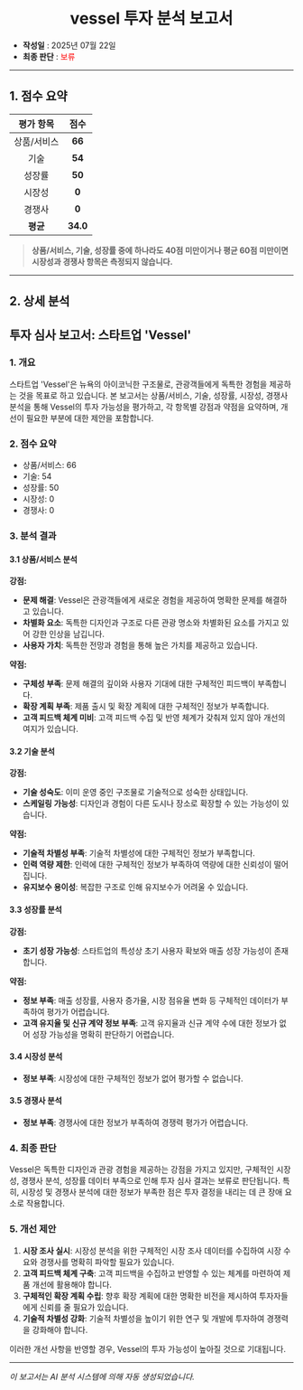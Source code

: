 <h1 align='center'>vessel 투자 분석 보고서</h1>

- **작성일** : 2025년 07월 22일
- **최종 판단** : <span style='color:red;'>보류</span>

---

## 1. 점수 요약

| 평가 항목 | 점수 |
|:-----------:|:----:|
| 상품/서비스 | **66** |
| 기술 | **54** |
| 성장률 | **50** |
| 시장성 | **0** |
| 경쟁사 | **0** |
| **평균** | **34.0** |

> **상품/서비스, 기술, 성장률 중에 하나라도 40점 미만이거나 평균 60점 미만이면 시장성과 경쟁사 항목은 측정되지 않습니다.**

---

## 2. 상세 분석

## **투자 심사 보고서: 스타트업 'Vessel'**

### **1. 개요**
스타트업 'Vessel'은 뉴욕의 아이코닉한 구조물로, 관광객들에게 독특한 경험을 제공하는 것을 목표로 하고 있습니다. 본 보고서는 상품/서비스, 기술, 성장률, 시장성, 경쟁사 분석을 통해 Vessel의 투자 가능성을 평가하고, 각 항목별 강점과 약점을 요약하며, 개선이 필요한 부분에 대한 제안을 포함합니다.

### **2. 점수 요약**
- 상품/서비스: 66
- 기술: 54
- 성장률: 50
- 시장성: 0
- 경쟁사: 0

### **3. 분석 결과**

#### **3.1 상품/서비스 분석**
**강점:**
- **문제 해결**: Vessel은 관광객들에게 새로운 경험을 제공하여 명확한 문제를 해결하고 있습니다.
- **차별화 요소**: 독특한 디자인과 구조로 다른 관광 명소와 차별화된 요소를 가지고 있어 강한 인상을 남깁니다.
- **사용자 가치**: 독특한 전망과 경험을 통해 높은 가치를 제공하고 있습니다.

**약점:**
- **구체성 부족**: 문제 해결의 깊이와 사용자 기대에 대한 구체적인 피드백이 부족합니다.
- **확장 계획 부족**: 제품 출시 및 확장 계획에 대한 구체적인 정보가 부족합니다.
- **고객 피드백 체계 미비**: 고객 피드백 수집 및 반영 체계가 갖춰져 있지 않아 개선의 여지가 있습니다.

#### **3.2 기술 분석**
**강점:**
- **기술 성숙도**: 이미 운영 중인 구조물로 기술적으로 성숙한 상태입니다.
- **스케일링 가능성**: 디자인과 경험이 다른 도시나 장소로 확장할 수 있는 가능성이 있습니다.

**약점:**
- **기술적 차별성 부족**: 기술적 차별성에 대한 구체적인 정보가 부족합니다.
- **인력 역량 제한**: 인력에 대한 구체적인 정보가 부족하여 역량에 대한 신뢰성이 떨어집니다.
- **유지보수 용이성**: 복잡한 구조로 인해 유지보수가 어려울 수 있습니다.

#### **3.3 성장률 분석**
**강점:**
- **초기 성장 가능성**: 스타트업의 특성상 초기 사용자 확보와 매출 성장 가능성이 존재합니다.

**약점:**
- **정보 부족**: 매출 성장률, 사용자 증가율, 시장 점유율 변화 등 구체적인 데이터가 부족하여 평가가 어렵습니다.
- **고객 유지율 및 신규 계약 정보 부족**: 고객 유지율과 신규 계약 수에 대한 정보가 없어 성장 가능성을 명확히 판단하기 어렵습니다.

#### **3.4 시장성 분석**
- **정보 부족**: 시장성에 대한 구체적인 정보가 없어 평가할 수 없습니다.

#### **3.5 경쟁사 분석**
- **정보 부족**: 경쟁사에 대한 정보가 부족하여 경쟁력 평가가 어렵습니다.

### **4. 최종 판단**
Vessel은 독특한 디자인과 관광 경험을 제공하는 강점을 가지고 있지만, 구체적인 시장성, 경쟁사 분석, 성장률 데이터 부족으로 인해 투자 심사 결과는 보류로 판단됩니다. 특히, 시장성 및 경쟁사 분석에 대한 정보가 부족한 점은 투자 결정을 내리는 데 큰 장애 요소로 작용합니다.

### **5. 개선 제안**
1. **시장 조사 실시**: 시장성 분석을 위한 구체적인 시장 조사 데이터를 수집하여 시장 수요와 경쟁사를 명확히 파악할 필요가 있습니다.
2. **고객 피드백 체계 구축**: 고객 피드백을 수집하고 반영할 수 있는 체계를 마련하여 제품 개선에 활용해야 합니다.
3. **구체적인 확장 계획 수립**: 향후 확장 계획에 대한 명확한 비전을 제시하여 투자자들에게 신뢰를 줄 필요가 있습니다.
4. **기술적 차별성 강화**: 기술적 차별성을 높이기 위한 연구 및 개발에 투자하여 경쟁력을 강화해야 합니다.

이러한 개선 사항을 반영할 경우, Vessel의 투자 가능성이 높아질 것으로 기대됩니다.

---
*이 보고서는 AI 분석 시스템에 의해 자동 생성되었습니다.*